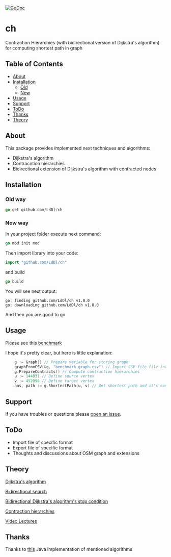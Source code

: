 [![GoDoc](https://godoc.org/github.com/golang/gddo?status.svg)](https://godoc.org/github.com/LdDl/ch)

# ch
Contraction Hierarchies (with bidirectional version of Dijkstra's algorithm) for computing shortest path in graph

## Table of Contents

- [About](#about)
- [Installation](#usage)
    - [Old](#old-way)
    - [New](#new-way)
- [Usage](#usage)
- [Support](#support)
- [ToDo](#todo)
- [Thanks](#thanks)
- [Theory](#theory)

## About
This package provides implemented next techniques and algorithms:
* Dijkstra's algorithm
* Contracntion hierarchies
* Bidirectional extension of Dijkstra's algorithm with contracted nodes

## Installation

### Old way
```go
go get github.com/LdDl/ch
```


### New way
In your project folder execute next command:
```go
go mod init mod
```
Then import library into your code:
```go
import "github.com/LdDl/ch"
```
and build
```go
go build
```
You will see next output:
```shell
go: finding github.com/LdDl/ch v1.0.0
go: downloading github.com/LdDl/ch v1.0.0
```
And then you are good to go 

## Usage

Please see this [benchmark](github.com/LdDl/ch/blob/master/bidirectional_ch_test.go#L13)

I hope it's pretty clear, but here is little explanation:
```go
    g := Graph{} // Prepare variable for storing graph
    graphFromCSV(&g, "benchmark_graph.csv") // Import CSV-file file into programm
    g.PrepareContracts() // Compute contraction hierarchies
    u := 144031 // Define source vertex
    v := 452090 // Define target vertex
    ans, path := g.ShortestPath(u, v) // Get shortest path and it's cost between source and target vertex
```

## Support

If you have troubles or questions please [open an issue](https://github.com/LdDl/ch/issues/new).

## ToDo

* Import file of specific format
* Export file of specific format
* Thoughts and discussions about OSM graph and extensions

## Theory
[Dijkstra's algorithm](https://en.wikipedia.org/wiki/Dijkstra%27s_algorithm)

[Bidirectional search](https://en.wikipedia.org/wiki/Bidirectional_search)

[Bidirectional Dijkstra's algorithm's stop condition](http://www.cs.princeton.edu/courses/archive/spr06/cos423/Handouts/EPP%20shortest%20path%20algorithms.pdf)

[Contraction hierarchies](https://en.wikipedia.org/wiki/Contraction_hierarchies)

[Video Lectures](https://ad-wiki.informatik.uni-freiburg.de/teaching/EfficientRoutePlanningSS2012)


## Thanks
Thanks to [this](https://github.com/navjindervirdee/Advanced-Shortest-Paths-Algorithms) Java implementation of mentioned algorithms
